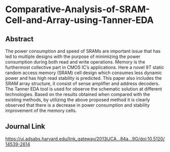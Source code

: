 # Comparative-Analysis-of-SRAM-Cell-and-Array-using-Tanner-EDA
## Abstract
The power consumption and speed of SRAMs are important issue that has led to multiple designs with the purpose of minimizing the power consumption during both read and write operations. Memory is the furthermost collective part in CMOS IC’s applications. Here a novel 9T static random access memory (SRAM) cell design which consumes less dynamic power and has high read stability is predicted. This paper also includes the SRAM array structure, it consist of sense amplifier and address decoders. The Tanner EDA tool is used for observe the schematic solution at different technologies. Based on the results obtained when compared with the existing methods, by utilizing the above proposed method it is clearly observed that there is a decrease in power consumption and stability improvement of the memory cells. 
## Journal Link
https://ui.adsabs.harvard.edu/link_gateway/2013IJCA...84a...9G/doi:10.5120/14539-2614
